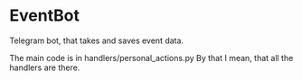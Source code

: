 # EventBot
Telegram bot, that takes and saves event data.

The main code is in handlers/personal_actions.py
By that I mean, that all the handlers are there.


